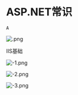 # ASP.NET常识

`A`

![.png](image/.png)

IIS基础

![-1.png](image/-1.png)

![-2.png](image/-2.png)

![-3.png](image/-3.png)
